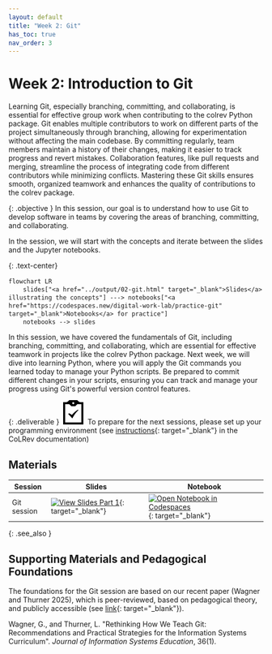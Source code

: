 ```yaml
---
layout: default
title: "Week 2: Git"
has_toc: true
nav_order: 3
---
```


# Week 2: Introduction to Git

Learning Git, especially branching, committing, and collaborating, is essential for effective group work when contributing to the colrev Python package. Git enables multiple contributors to work on different parts of the project simultaneously through branching, allowing for experimentation without affecting the main codebase. By committing regularly, team members maintain a history of their changes, making it easier to track progress and revert mistakes. Collaboration features, like pull requests and merging, streamline the process of integrating code from different contributors while minimizing conflicts. Mastering these Git skills ensures smooth, organized teamwork and enhances the quality of contributions to the colrev package.

{: .objective }
In this session, our goal is to understand how to use Git to develop software in teams by covering the areas of branching, committing, and collaborating.

In the session, we will start with the concepts and iterate between the slides and the Jupyter notebooks.


{: .text-center}
```mermaid
flowchart LR
    slides["<a href="../output/02-git.html" target="_blank">Slides</a> illustrating the concepts"] ---> notebooks["<a href="https://codespaces.new/digital-work-lab/practice-git" target="_blank">Notebooks</a> for practice"]
    notebooks --> slides
```

In this session, we have covered the fundamentals of Git, including branching, committing, and collaborating, which are essential for effective teamwork in projects like the colrev Python package. Next week, we will dive into learning Python, where you will apply the Git commands you learned today to manage your Python scripts. Be prepared to commit different changes in your scripts, ensuring you can track and manage your progress using Git's powerful version control features.

{: .deliverable }
![tasks logo](../assets/iconmonstr-clipboard-5.svg) To prepare for the next sessions, please set up your programming environment (see [instructions](https://colrev-environment.github.io/colrev/dev_docs/setup.html){: target="_blank"} in the CoLRev documentation)

## Materials

| Session      | Slides                                                                                                                        | Notebook |
|--------------|-------------------------------------------------------------------------------------------------------------------------------|----------|
| Git session  | [![View Slides Part 1](https://img.shields.io/badge/View-Slides-orange?logo=html5)](../output/02-git.html){: target="_blank"} | [![Open Notebook in Codespaces](https://img.shields.io/badge/Open%20in%20Codespaces-blue?logo=github)](https://codespaces.new/digital-work-lab/practice-git){: target="_blank"} |


{: .see_also }

## Supporting Materials and Pedagogical Foundations

The foundations for the Git session are based on our recent paper (Wagner and Thurner 2025), which is peer-reviewed, based on pedagogical theory, and publicly accessible (see [link](https://digital-work-lab.github.io/rethink-git-teaching/){: target="_blank"}).

<div class="references">
    <p>Wagner, G., and Thurner, L. "Rethinking How We Teach Git: Recommendations and Practical Strategies for the Information Systems Curriculum". <i>Journal of Information Systems Education</i>, 36(1).</p>
</div>
